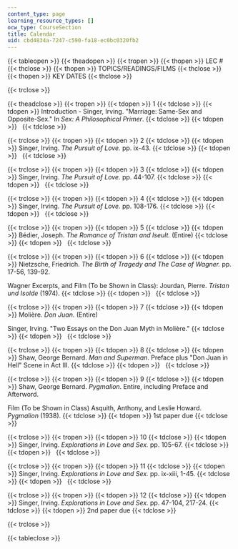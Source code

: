 ```yaml
---
content_type: page
learning_resource_types: []
ocw_type: CourseSection
title: Calendar
uid: cbd4834a-7247-c590-fa18-ec0bc0320fb2
---
```


{{< tableopen >}}
{{< theadopen >}}
{{< tropen >}}
{{< thopen >}}
LEC #
{{< thclose >}}
{{< thopen >}}
TOPICS/READINGS/FILMS
{{< thclose >}}
{{< thopen >}}
KEY DATES
{{< thclose >}}

{{< trclose >}}

{{< theadclose >}}
{{< tropen >}}
{{< tdopen >}}
1
{{< tdclose >}}
{{< tdopen >}}
Introduction - Singer, Irving. "Marriage: Same-Sex and Opposite-Sex." In _Sex: A Philosophical Primer_.
{{< tdclose >}}
{{< tdopen >}}
 
{{< tdclose >}}

{{< trclose >}}
{{< tropen >}}
{{< tdopen >}}
2
{{< tdclose >}}
{{< tdopen >}}
Singer, Irving. _The Pursuit of Love._ pp. ix-43.
{{< tdclose >}}
{{< tdopen >}}
 
{{< tdclose >}}

{{< trclose >}}
{{< tropen >}}
{{< tdopen >}}
3
{{< tdclose >}}
{{< tdopen >}}
Singer, Irving. _The Pursuit of Love._ pp. 44-107.
{{< tdclose >}}
{{< tdopen >}}
 
{{< tdclose >}}

{{< trclose >}}
{{< tropen >}}
{{< tdopen >}}
4
{{< tdclose >}}
{{< tdopen >}}
Singer, Irving. _The Pursuit of Love._ pp. 108-176.
{{< tdclose >}}
{{< tdopen >}}
 
{{< tdclose >}}

{{< trclose >}}
{{< tropen >}}
{{< tdopen >}}
5
{{< tdclose >}}
{{< tdopen >}}
Bédier, Joseph. _The Romance of Tristan and Iseult._ (Entire)
{{< tdclose >}}
{{< tdopen >}}
 
{{< tdclose >}}

{{< trclose >}}
{{< tropen >}}
{{< tdopen >}}
6
{{< tdclose >}}
{{< tdopen >}}
Nietzsche, Friedrich. _The Birth of Tragedy and The Case of Wagner._ pp. 17-56, 139-92.  
  
Wagner Excerpts, and Film (To be Shown in Class): Jourdan, Pierre. _Tristan und Isolde_ (1974).
{{< tdclose >}}
{{< tdopen >}}
 
{{< tdclose >}}

{{< trclose >}}
{{< tropen >}}
{{< tdopen >}}
7
{{< tdclose >}}
{{< tdopen >}}
Molière. _Don Juan._ (Entire)  
  
Singer, Irving. "Two Essays on the Don Juan Myth in Molière."
{{< tdclose >}}
{{< tdopen >}}
 
{{< tdclose >}}

{{< trclose >}}
{{< tropen >}}
{{< tdopen >}}
8
{{< tdclose >}}
{{< tdopen >}}
Shaw, George Bernard. _Man and Superman_. Preface plus "Don Juan in Hell" Scene in Act III.
{{< tdclose >}}
{{< tdopen >}}
 
{{< tdclose >}}

{{< trclose >}}
{{< tropen >}}
{{< tdopen >}}
9
{{< tdclose >}}
{{< tdopen >}}
Shaw, George Bernard. _Pygmalion_. Entire, including Preface and Afterword.  
  
Film (To be Shown in Class) Asquith, Anthony, and Leslie Howard. _Pygmalion_ (1938).
{{< tdclose >}}
{{< tdopen >}}
1st paper due
{{< tdclose >}}

{{< trclose >}}
{{< tropen >}}
{{< tdopen >}}
10
{{< tdclose >}}
{{< tdopen >}}
Singer, Irving. _Explorations in Love and Sex._ pp. 105-67.
{{< tdclose >}}
{{< tdopen >}}
 
{{< tdclose >}}

{{< trclose >}}
{{< tropen >}}
{{< tdopen >}}
11
{{< tdclose >}}
{{< tdopen >}}
Singer, Irving. _Explorations in Love and Sex._ pp. ix-xiii, 1-45.
{{< tdclose >}}
{{< tdopen >}}
 
{{< tdclose >}}

{{< trclose >}}
{{< tropen >}}
{{< tdopen >}}
12
{{< tdclose >}}
{{< tdopen >}}
Singer, Irving. _Explorations in Love and Sex._ pp. 47-104, 217-24.
{{< tdclose >}}
{{< tdopen >}}
2nd paper due
{{< tdclose >}}

{{< trclose >}}

{{< tableclose >}}
